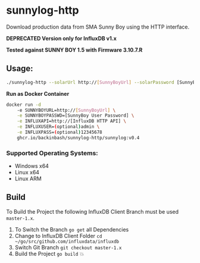# sunnylog-http
Download production data from SMA Sunny Boy using the HTTP interface.

**DEPRECATED Version only for InfluxDB v1.x**

**Tested against SUNNY BOY 1.5 with Firmware 3.10.7.R**

## Usage:

```bash
./sunnylog-http --solarUrl http://[SunnyBoyUrl] --solarPassword [SunnyBoy User Password] --influxUrl http://[InfluxDB HTTP API]
```

**Run as Docker Container**
```bash
docker run -d 
    -e SUNNYBOYURL=http://[SunnyBoyUrl] \
    -e SUNNYBOYPASSWD=[SunnyBoy User Password] \
    -e INFLUXAPI=http://[InfluxDB HTTP API] \
    -e INFLUXUSER=(optional)admin \
    -e INFLUXPASS=(optional)12345678
    ghcr.io/backinbash/sunnylog-http/sunnylog:v0.4
```

### Supported Operating Systems:
+ Windows x64
+ Linux x64
+ Linux ARM

## Build

To Build the Project the following InfluxDB Client Branch must be used `master-1.x`.

1. To Switch the Branch `go get` all Dependencies
1. Change to InfluxDB Client Folder `cd ~/go/src/github.com/influxdata/influxdb`
1. Switch Git Branch `git checkout master-1.x`
1. Build the Project `go build` 💥
